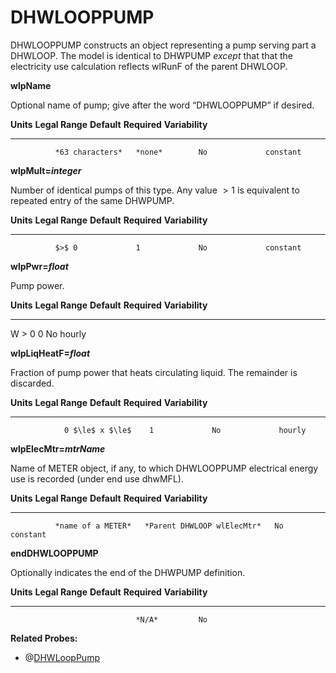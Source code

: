 # DHWLOOPPUMP

DHWLOOPPUMP constructs an object representing a pump serving part a DHWLOOP. The model is identical to DHWPUMP *except* that that the electricity use calculation reflects wlRunF of the parent DHWLOOP.

**wlpName**

Optional name of pump; give after the word “DHWLOOPPUMP” if desired.

  **Units**   **Legal Range**   **Default**   **Required**   **Variability**
  ----------- ----------------- ------------- -------------- -----------------
              *63 characters*   *none*        No             constant

**wlpMult=*integer***

Number of identical pumps of this type. Any value $>1$ is equivalent to repeated entry of the same DHWPUMP.

  **Units**   **Legal Range**   **Default**   **Required**   **Variability**
  ----------- ----------------- ------------- -------------- -----------------
              $>$ 0             1             No             constant

**wlpPwr=*float***

Pump power.

  **Units**   **Legal Range**   **Default**   **Required**   **Variability**
  ----------- ----------------- ------------- -------------- -----------------
  W           $>$ 0             0             No             hourly

**wlpLiqHeatF=*float***

Fraction of pump power that heats circulating liquid.  The remainder is discarded.

  **Units**   **Legal Range**   **Default**   **Required**   **Variability**
  ----------- ------------------ ------------- -------------- -----------------
                0 $\le$ x $\le$    1             No             hourly


**wlpElecMtr=*mtrName***

Name of METER object, if any, to which DHWLOOPPUMP electrical energy use is recorded (under end use dhwMFL).

  **Units**   **Legal Range**     **Default**                 **Required**   **Variability**
  ----------- ------------------- --------------------------- -------------- -----------------
              *name of a METER*   *Parent DHWLOOP wlElecMtr*   No             constant

**endDHWLOOPPUMP**

Optionally indicates the end of the DHWPUMP definition.

  **Units**   **Legal Range**   **Default**   **Required**   **Variability**
  ----------- ----------------- ------------- -------------- -----------------
                                *N/A*         No             

**Related Probes:**

- @[DHWLoopPump](#p_dhwlooppump)
